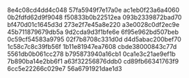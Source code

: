8e4c08cd4dd4c048
57fa5949f7e17a0e
ac1eb0f23a6a4060
0b2fdfd62d9f9048
f50833b0b22512ea
093b2339872bad70
bf470d01c1645d3d
273e2f7e45a8e220
a3e0028c0df2ec9e
45b711879679db5a
9d2cda9d3f1bfe6e
6f95e962bd507beb
0c59cf54583a9795
02f7b8708c331d0d
d4d5abac200bef70
1c58c7c8c39fb56f
1b11e81947ea7608
cbde38000843c77d
5561db0b061cc278
b795873940a16cb1
0ca1e3c21ae9ef1b
7b890ba14e2bb6f1
a63f32256876ddb0
cd89fb66341763f9
6cc5e22266c029e7
56a6791921dae1d3

